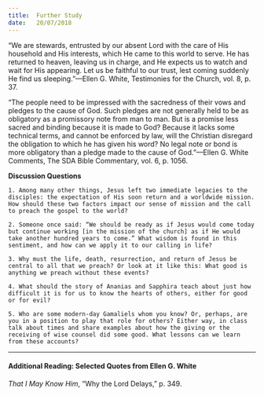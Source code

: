 ```yaml
---
title:  Further Study
date:   20/07/2018
---
```


“We are stewards, entrusted by our absent Lord with the care of His household and His interests, which He came to this world to serve. He has returned to heaven, leaving us in charge, and He expects us to watch and wait for His appearing. Let us be faithful to our trust, lest coming suddenly He find us sleeping.”—Ellen G. White, Testimonies for the Church, vol. 8, p. 37.

“The people need to be impressed with the sacredness of their vows and pledges to the cause of God. Such pledges are not generally held to be as obligatory as a promissory note from man to man. But is a promise less sacred and binding because it is made to God? Because it lacks some technical terms, and cannot be enforced by law, will the Christian disregard the obligation to which he has given his word? No legal note or bond is more obligatory than a pledge made to the cause of God.”—Ellen G. White Comments, The SDA Bible Commentary, vol. 6, p. 1056.

**Discussion Questions**

`1.	Among many other things, Jesus left two immediate legacies to the disciples: the expectation of His soon return and a worldwide mission. How should these two factors impact our sense of mission and the call to preach the gospel to the world?`

`2.	Someone once said: “We should be ready as if Jesus would come today but continue working [in the mission of the church] as if He would take another hundred years to come.” What wisdom is found in this sentiment, and how can we apply it to our calling in life?`

`3.	Why must the life, death, resurrection, and return of Jesus be central to all that we preach? Or look at it like this: What good is anything we preach without these events?`

`4.	What should the story of Ananias and Sapphira teach about just how difficult it is for us to know the hearts of others, either for good or for evil?` 

`5.	Who are some modern-day Gamaliels whom you know? Or, perhaps, are you in a position to play that role for others? Either way, in class talk about times and share examples about how the giving or the receiving of wise counsel did some good. What lessons can we learn from these accounts?`

---

#### Additional Reading: Selected Quotes from Ellen G. White

_That I May Know Him_, “Why the Lord Delays,” p. 349.